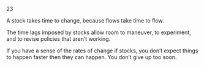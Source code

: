23

A stock takes time to change, because flows take time to flow.

The time lags imposed by stocks allow room to maneuver, to experiment, and to revise policies that aren’t working.

If you have a sense of the rates of change if stocks, you don’t expect things to happen faster then they can happen. You don’t give up too soon.